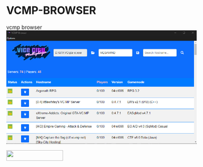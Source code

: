 # VCMP-BROWSER
vcmp browser
<img src="https://raw.githubusercontent.com/MEGAMINDMK/VCMP-BROWSER/main/bandicam 2024-09-08 19-15-36-510.jpg">

<a href="https://github.com/MEGAMINDMK/VCMP-BROWSER/releases/latest/download/vcmp.setup.exe"><img src="https://img.shields.io/github/downloads/MEGAMINDMK/VCMP-BROWSER/total.svg?color=tuquoise&label=Downloads&logo=github&logoColor=white&style=for-the-badge" width="150" height="28"></a>
